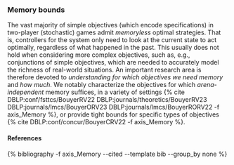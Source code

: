 ### Memory bounds


The vast majority of simple objectives (which encode specifications) in two-player (stochastic) games admit *memoryless* optimal strategies. That is, controllers for the system only need to look at the current state to act optimally, regardless of what happened in the past. This usually does not hold when considering more complex objectives, such as, e.g., conjunctions of simple objectives, which are needed to accurately model the richness of real-world situations. An important research area is therefore devoted to *understanding for which objectives we need memory* and *how much*. We notably characterize the objectives for which *arena-independent* memory suffices, in a variety of settings {% cite DBLP:conf/fsttcs/BouyerRV22 DBLP:journals/theoretics/BouyerRV23 DBLP:journals/lmcs/BouyerORV23 DBLP:journals/lmcs/BouyerRORV22 -f axis_Memory %}, or provide tight bounds for specific types of objectives {% cite DBLP:conf/concur/BouyerCRV22 -f axis_Memory %}.


#### References
<div class="publications">
{% bibliography -f axis_Memory --cited --template bib --group_by none %}
</div>

